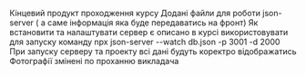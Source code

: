 Кінцевий продукт проходження курсу 
Додані файли для роботи json-server ( а саме інформація яка буде передаватись на фронт)
Як встановити та налаштувати сервер є описано в курсі 
використовувати для запуску команду npx json-server --watch db.json -p 3001 -d 2000
При запуску серверу та проекту всі дані будуть коректро відображатись
Фотографії змінені по проханню викладача

